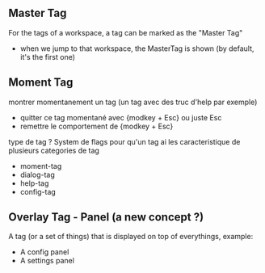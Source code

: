 

## Master Tag

For the tags of a workspace, a tag can be marked as the "Master Tag"
* when we jump to that workspace, the MasterTag is shown (by default, it's the first one)



## Moment Tag

montrer momentanement un tag (un tag avec des truc d'help par exemple)
* quitter ce tag momentané avec {modkey + Esc} ou juste Esc
* remettre le comportement de {modkey + Esc}

type de tag ? System de flags pour qu'un tag ai les caracteristique de plusieurs categories de tag
- moment-tag
- dialog-tag
- help-tag
- config-tag


## Overlay Tag - Panel (a new concept ?)

A tag (or a set of things) that is displayed on top of everythings, example:
* A config panel
* A settings panel
